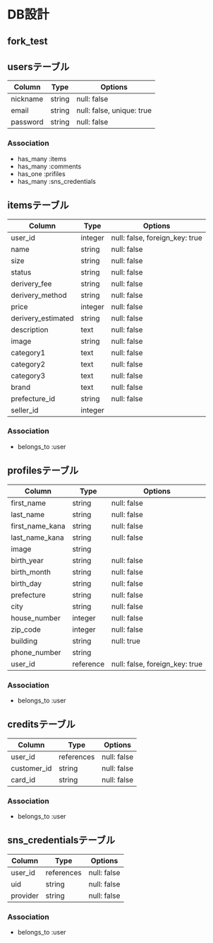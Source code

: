# DB設計 

## fork_test


## usersテーブル 

|Column|Type|Options| 
|------|----|-------| 
|nickname|string|null: false| 
|email|string|null: false, unique: true|  
|password|string|null: false| 

### Association 
- has_many :items 
- has_many :comments 
- has_one :prifiles
- has_many :sns_credentials

## itemsテーブル 

|Column|Type|Options| 
|------|----|-------| 
|user_id|integer|null: false, foreign_key: true| 
|name|string|null: false| 
|size|string|null: false| 
|status|string|null: false| 
|derivery_fee|string|null: false| 
|derivery_method|string|null: false| 
|price|integer|null: false| 
|derivery_estimated|string|null: false| 
|description|text|null: false| 
|image|string|null: false| 
|category1|text|null: false| 
|category2|text|null: false| 
|category3|text|null: false| 
|brand|text|null: false|
|prefecture_id|string|null: false| 
|seller_id|integer| 


### Association 
- belongs_to :user

## profilesテーブル 

|Column|Type|Options| 
|------|----|-------| 
|first_name|string|null: false| 
|last_name|string|null: false| 
|first_name_kana|string|null: false| 
|last_name_kana|string|null: false| 
|image|string|
|birth_year|string|null: false| 
|birth_month|string|null: false| 
|birth_day|string|null: false| 
|prefecture|string|null: false| 
|city|string|null: false| 
|house_number|integer|null: false| 
|zip_code|integer|null: false| 
|building|string|null: true| 
|phone_number|string||
|user_id|reference|null: false, foreign_key: true| 

### Association 
- belongs_to :user  

## creditsテーブル 

|Column|Type|Options| 
|------|----|-------| 
|user_id|references|null: false| 
|customer_id|string|null: false|  
|card_id|string|null: false| 

### Association 
- belongs_to :user

## sns_credentialsテーブル 

|Column|Type|Options| 
|------|----|-------| 
|user_id|references|null: false| 
|uid|string|null: false|  
|provider|string|null: false| 

### Association 
- belongs_to :user